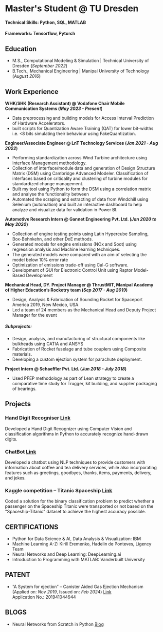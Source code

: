 # Master's Student @ TU Dresden

#### Technical Skills: Python, SQL, MATLAB
#### Frameworks: Tensorflow, Pytorch

## Education								       		
- M.S., Computational Modeling & Simulation | Technical University of Dresden (_September 2022_)	 			        		
- B.Tech., Mechanical Engineering | Manipal University of Technology (_August 2016_)

## Work Experience
**WHK/SHK (Research Assistant) @ Vodafone Chair Mobile Communication Systems (_May 2023 - Present_)**
- Data preprocessing and building models for Access Interval Prediction of Hardware Accelerators.
- built scripts for Quantization Aware Training (QAT) for lower bit-widths i.e. <8 bits simulating their behaviour using FakeQuantization.

**Engineer/Associate Engineer @ LnT Technology Services (_Jan 2021 - Aug 2022_)**
- Performing standardization across Wind Turbine architecture using Interface Management methodology.
- Collection of interface/module data and generation of Design Structure Matrix (DSM) using Cambridge Advanced Modeler. Classification of interfaces based on criticality and clustering of turbine modules for standardized change management.
- Built my tool using Python to form the DSM using a correlation matrix and analyse the functionality between 
- Automated the scraping and extracting of data from Windchill using Selenium (automation) and built an interactive dashboard to help analyze and visualize data for validation in Power BI.

**Automotive Research Intern @ Gannet Engineering Pvt. Ltd. (_Jan 2020 to May 2020_)**
- Collection of engine testing points using Latin Hypercube Sampling, Box-Behnkehn, and other DoE methods.
- Generated models for engine emissions (NOx and Soot) using regression analysis and Machine learning techniques.
- The generated models were compared with an aim of selecting the model below 10% error rate
- Optimization of emissions trade-off using Cal-G software.
- Development of GUI for Electronic Control Unit using Raptor Model-Based Development

**Mechanical Head, DY. Project Manager @ ThrustMIT, Manipal Academy of Higher Education’s Rocketry team (_Sep 2017 - Aug 2019_)**
- Design, Analysis & Fabrication of Sounding Rocket for Spaceport America 2019, New Mexico, USA
- Led a team of 24 members as the Mechanical Head and Deputy Project Manager for the event
##### Subprojects:
- Design, analysis, and manufacturing of structural components like bulkheads using CATIA and ANSYS
- Fabrication of Rocket fuselage and tube couplers using Composite materials.
- Developing a custom ejection system for parachute deployment.

**Project Intern @ Schaeffler Pvt. Ltd. (_Jun 2018  - July 2018_)**
- Used PFEP methodology as part of Lean strategy to create a comparative time study for Trugger, kit building, and supplier packaging of bearings.

## Projects
### Hand Digit Recogniser [Link](https://github.com/Arjun-Sivasankar/Handwritten-Digits-Recog)

Developed a Hand Digit Recognizer using Computer Vision and classification algorithms in Python to accurately recognize hand-drawn digits.

### ChatBot [Link](https://github.com/Arjun-Sivasankar/ChatBot)

Developed a chatbot using NLP techniques to provide customers with information about coffee and tea delivery services, while also incorporating features such as greetings, goodbyes, thanks, items, payments, delivery, and jokes.

### Kaggle competition – Titanic Spaceship [Link](https://github.com/Arjun-Sivasankar/Spaceship-TitanicClassification_Kaggle)

Coded a solution for the binary classification problem to predict whether a passenger on the Spaceship Titanic were transported or not based on the "Spaceship-Titanic" dataset to achieve the highest accuracy possible.

## CERTIFICATIONS
- Python for Data Science & AI, Data Analysis & Visualization: IBM
- Machine Learning A-Z: Kirill Eremenko, Hadelin de Ponteves, Ligency Team
- Neural Networks and Deep Learning: DeepLearning.ai
- Introduction to Programming with MATLAB: Vanderbuilt University

## PATENT
- “A System for ejection” – Canister Aided Gas Ejection Mechanism (Applied on: _Nov 2019_, Issued on: _Feb 2024_) [Link](https://iprsearch.ipindia.gov.in/PatentSearch/PatentSearch/ViewPDF)\
  Application No.: 201941044944

## BLOGS
- Neural Networks from Scratch in Python [Blog](https://medium.com/p/9b1e118f72f)

